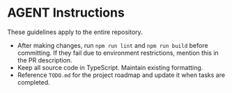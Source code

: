 # AGENT Instructions

These guidelines apply to the entire repository.

- After making changes, run `npm run lint` and `npm run build` before committing. If they fail due to environment restrictions, mention this in the PR description.
- Keep all source code in TypeScript. Maintain existing formatting.
- Reference `TODO.md` for the project roadmap and update it when tasks are completed.


